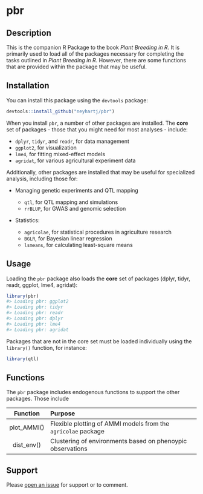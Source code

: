 
<!-- README.md is generated from README.Rmd. Please edit that file -->
pbr
===

Description
-----------

This is the companion R Package to the book *Plant Breeding in R*. It is primarily used to load all of the packages necessary for completing the tasks outlined in *Plant Breeding in R*. However, there are some functions that are provided within the package that may be useful.

Installation
------------

You can install this package using the `devtools` package:

``` r
devtools::install_github("neyhartj/pbr")
```

When you install `pbr`, a number of other packages are installed. The **core** set of packages - those that you might need for most analyses - include:

-   `dplyr`, `tidyr`, and `readr`, for data management
-   `ggplot2`, for visualization
-   `lme4`, for fitting mixed-effect models
-   `agridat`, for various agricultural experiment data

Additionally, other packages are installed that may be useful for specialized analysis, including those for:

-   Managing genetic experiments and QTL mapping

    -   `qtl`, for QTL mapping and simulations
    -   `rrBLUP`, for GWAS and genomic selection
-   Statistics:

    -   `agricolae`, for statistical procedures in agriculture research
    -   `BGLR`, for Bayesian linear regression
    -   `lsmeans`, for calculating least-square means

Usage
-----

Loading the `pbr` package also loads the **core** set of packages (dplyr, tidyr, readr, ggplot, lme4, agridat):

``` r
library(pbr)
#> Loading pbr: ggplot2
#> Loading pbr: tidyr
#> Loading pbr: readr
#> Loading pbr: dplyr
#> Loading pbr: lme4
#> Loading pbr: agridat
```

Packages that are not in the core set must be loaded individually using the `library()` function, for instance:

``` r
library(qtl)
```

Functions
---------

The `pbr` package includes endogenous functions to support the other packages. Those include

|   Function   | Purpose                                                       |
|:------------:|:--------------------------------------------------------------|
| plot\_AMMI() | Flexible plotting of AMMI models from the `agricolae` package |
|  dist\_env() | Clustering of environments based on phenoypic observations    |

Support
-------

Please [open an issue](https://github.com/neyhartj/pbr/issues/new) for support or to comment.
